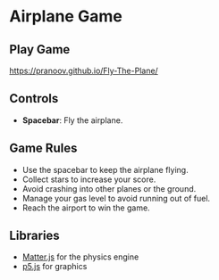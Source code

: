 # Airplane Game

## Play Game

https://pranoov.github.io/Fly-The-Plane/

## Controls

- **Spacebar**: Fly the airplane.

## Game Rules

- Use the spacebar to keep the airplane flying.
- Collect stars to increase your score.
- Avoid crashing into other planes or the ground.
- Manage your gas level to avoid running out of fuel.
- Reach the airport to win the game.

## Libraries

- [Matter.js](https://brm.io/matter-js/) for the physics engine
- [p5.js](https://p5js.org/) for graphics